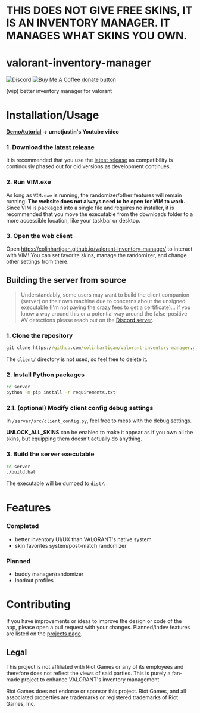 # **THIS DOES NOT GIVE FREE SKINS, IT IS AN INVENTORY MANAGER. IT MANAGES WHAT SKINS YOU OWN.**


# valorant-inventory-manager
[![Discord](https://img.shields.io/badge/discord-join-7389D8?style=flat&logo=discord)](https://discord.gg/uGuswsZwAT)
<span class="badge-buymeacoffee">
<a href="https://ko-fi.com/colinh" title="Donate to this project using Buy Me A Coffee"><img src="https://img.shields.io/badge/buy%20me%20a%20coffee-donate-yellow.svg" alt="Buy Me A Coffee donate button" /></a>
</span>

(wip) better inventory manager for valorant

# Installation/Usage
**[Demo/tutorial](https://www.youtube.com/watch?v=scMHkcre9yE) → urnotjustin's Youtube video**

### 1. Download the [latest release](https://github.com/colinhartigan/valorant-inventory-manager/releases/latest)
It is recommended that you use the [latest release](https://github.com/colinhartigan/valorant-inventory-manager/releases/latest) as compatibility is continously phased out for old versions as development continues.

### 2. Run VIM.exe
As long as `VIM.exe` is running, the randomizer/other features will remain running. **The website does not always need to be open for VIM to work.** Since VIM is packaged into a single file and requires no installer, it is recommended that you move the executable from the downloads folder to a more accessible location, like your taskbar or desktop.

### 3. Open the web client
Open https://colinhartigan.github.io/valorant-inventory-manager/ to interact with VIM! You can set favorite skins, manage the randomizer, and change other settings from there.

## Building the server from source
> Understandably, some users may want to build the client companion (server) on their own machine due to concerns about the unsigned executable (I'm not paying the crazy fees to get a certificate)... if you know a way around this or a potential way around the false-positive AV detections please reach out on the [Discord server](https://discord.gg/uGuswsZwAT).

### 1. Clone the repository
```cmd
git clone https://github.com/colinhartigan/valorant-inventory-manager.git
```
The `client/` directory is not used, so feel free to delete it.

### 2. Install Python packages
```cmd
cd server
python -m pip install -r requirements.txt
```

### 2.1. (optional) Modify client config debug settings
In `/server/src/client_config.py`, feel free to mess with the debug settings.

**UNLOCK_ALL_SKINS** can be enabled to make it appear as if you own all the skins, but equipping them doesn't actually do anything.

### 3. Build the server executable
```cmd
cd server
./build.bat
```
The executable will be dumped to `dist/`. 

# Features
### Completed
- better inventory UI/UX than VALORANT's native system
- skin favorites system/post-match randomizer

### Planned
- buddy manager/randomizer
- loadout profiles

# Contributing
If you have improvements or ideas to improve the design or code of the app, please open a pull request with your changes. Planned/indev features are listed on the [projects page](https://github.com/colinhartigan/valorant-inventory-manager/projects/1). 

## Legal
This project is not affiliated with Riot Games or any of its employees and therefore does not reflect the views of said parties. This is purely a fan-made project to enhance VALORANT's inventory management.

Riot Games does not endorse or sponsor this project. Riot Games, and all associated properties are trademarks or registered trademarks of Riot Games, Inc.
